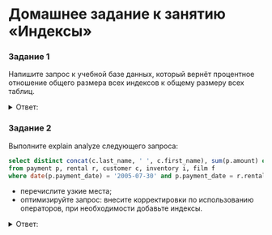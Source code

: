 # Домашнее задание к занятию «Индексы»

### Задание 1

Напишите запрос к учебной базе данных, который вернёт процентное отношение общего размера всех индексов к общему размеру всех таблиц.

<details> 
<summary> Ответ:  </summary>
  
```sql
select ROUND(SUM(index_length)*100/SUM(data_length)) 'size index in %' from INFORMATION_SCHEMA.TABLES;
```

![](https://user-images.githubusercontent.com/136073445/272645396-4f20392f-0722-4e5a-8436-a5510fb8ec87.png)
  
</details>

### Задание 2

Выполните explain analyze следующего запроса:
```sql
select distinct concat(c.last_name, ' ', c.first_name), sum(p.amount) over (partition by c.customer_id, f.title)
from payment p, rental r, customer c, inventory i, film f
where date(p.payment_date) = '2005-07-30' and p.payment_date = r.rental_date and r.customer_id = c.customer_id and i.inventory_id = r.inventory_id
```
- перечислите узкие места;
- оптимизируйте запрос: внесите корректировки по использованию операторов, при необходимости добавьте индексы.

<details> 
<summary> Ответ:  </summary>
Проанализируем запрос 

  ![](https://user-images.githubusercontent.com/136073445/272793078-afac330f-aaca-4702-9ae4-5d77f0c28622.png)
  
```
explain analyze select distinct concat(c.last_name, ' ', c.first_name), sum(p.amount) over (partition by c.customer_id, f.title) from payment p, rental r, customer c, inventory i, film f where date(p.payment_date) = '2005-07-30' and
p.payment_date = r.rental_date and r.customer_id = c.customer_id and i.inventory_id = r.inventory_id;
```

![](https://user-images.githubusercontent.com/136073445/272654803-fef320cf-236f-4f86-a8a9-c910dad3dd5f.png)



## Дополнительные задания (со звёздочкой*)
Эти задания дополнительные, то есть не обязательные к выполнению, и никак не повлияют на получение вами зачёта по этому домашнему заданию. Вы можете их выполнить, если хотите глубже шире разобраться в материале.

### Задание 3*

Самостоятельно изучите, какие типы индексов используются в PostgreSQL. Перечислите те индексы, которые используются в PostgreSQL, а в MySQL — нет.

*Приведите ответ в свободной форме.*
